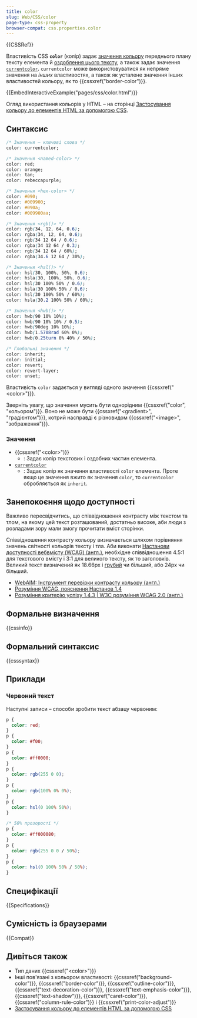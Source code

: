 ```yaml
---
title: color
slug: Web/CSS/color
page-type: css-property
browser-compat: css.properties.color
---
```


{{CSSRef}}

Властивість CSS **`color`** (колір) задає [значення кольору](/uk/docs/Web/CSS/color_value) переднього плану тексту елемента й [оздоблення цього тексту](/uk/docs/Web/CSS/text-decoration), а також задає значення [`currentcolor`](/uk/docs/Web/CSS/color_value#kliuchove-slovo-currentcolor). `currentcolor` може використовуватися як непряме значення на _інших_ властивостях, а також як усталене значення інших властивостей кольору, як то {{cssxref("border-color")}}.

{{EmbedInteractiveExample("pages/css/color.html")}}

Огляд використання кольорів у HTML – на сторінці [Застосування кольору до елементів HTML за допомогою CSS](/uk/docs/Web/CSS/CSS_colors/Applying_color).

## Синтаксис

```css
/* Значення – ключові слова */
color: currentcolor;

/* Значення <named-color> */
color: red;
color: orange;
color: tan;
color: rebeccapurple;

/* Значення <hex-color> */
color: #090;
color: #009900;
color: #090a;
color: #009900aa;

/* Значення <rgb()> */
color: rgb(34, 12, 64, 0.6);
color: rgba(34, 12, 64, 0.6);
color: rgb(34 12 64 / 0.6);
color: rgba(34 12 64 / 0.3);
color: rgb(34 12 64 / 60%);
color: rgba(34.6 12 64 / 30%);

/* Значення <hsl()> */
color: hsl(30, 100%, 50%, 0.6);
color: hsla(30, 100%, 50%, 0.6);
color: hsl(30 100% 50% / 0.6);
color: hsla(30 100% 50% / 0.6);
color: hsl(30 100% 50% / 60%);
color: hsla(30.2 100% 50% / 60%);

/* Значення <hwb()> */
color: hwb(90 10% 10%);
color: hwb(90 10% 10% / 0.5);
color: hwb(90deg 10% 10%);
color: hwb(1.5708rad 60% 0%);
color: hwb(0.25turn 0% 40% / 50%);

/* Глобальні значення */
color: inherit;
color: initial;
color: revert;
color: revert-layer;
color: unset;
```

Властивість `color` задається у вигляді одного значення {{cssxref("&lt;color&gt;")}}.

Зверніть увагу, що значення мусить бути однорідним {{cssxref("color", "кольором")}}. Воно не може бути {{cssxref("&lt;gradient&gt;", "градієнтом")}}, котрий насправді є різновидом {{cssxref("&lt;image&gt;", "зображення")}}.

### Значення

- {{cssxref("&lt;color&gt;")}}
  - : Задає колір текстових і оздобних частин елемента.
- [`currentcolor`](/uk/docs/Web/CSS/color_value#kliuchove-slovo-currentcolor)
  - : Задає колір як значення властивості `color` елемента. Проте якщо це значення вжито як значення `color`, то `currentcolor` обробляється як `inherit`.

## Занепокоєння щодо доступності

Важливо пересвідчитись, що співвідношення контрасту між текстом та тлом, на якому цей текст розташований, достатньо високе, аби люди з розладами зору мали змогу прочитати вміст сторінки.

Співвідношення контрасту кольору визначається шляхом порівняння значень світності кольорів тексту і тла. Аби виконати [Настанови доступності вебвмісту (WCAG) (англ.)](https://www.w3.org/WAI/standards-guidelines/wcag/), необхідне співвідношення 4.5:1 для текстового вмісту і 3:1 для великого тексту, як то заголовків. Великий текст визначений як 18.66px і [грубий](/uk/docs/Web/CSS/font-weight) чи більший, або 24px чи більший.

- [WebAIM: Інструмент перевірки контрасту кольору (англ.)](https://webaim.org/resources/contrastchecker/)
- [Розуміння WCAG, пояснення Настанов 1.4](/uk/docs/Web/Accessibility/Understanding_WCAG/Perceivable#guideline_1.4_make_it_easier_for_users_to_see_and_hear_content_including_separating_foreground_from_background)
- [Розуміння критерію успіху 1.4.3 | W3C розуміння WCAG 2.0 (англ.)](https://www.w3.org/TR/UNDERSTANDING-WCAG20/visual-audio-contrast-contrast.html)

## Формальне визначення

{{cssinfo}}

## Формальний синтаксис

{{csssyntax}}

## Приклади

### Червоний текст

Наступні записи – способи зробити текст абзацу червоним:

```css
p {
  color: red;
}
p {
  color: #f00;
}
p {
  color: #ff0000;
}
p {
  color: rgb(255 0 0);
}
p {
  color: rgb(100% 0% 0%);
}
p {
  color: hsl(0 100% 50%);
}

/* 50% прозорості */
p {
  color: #ff000080;
}
p {
  color: rgb(255 0 0 / 50%);
}
p {
  color: hsl(0 100% 50% / 50%);
}
```

## Специфікації

{{Specifications}}

## Сумісність із браузерами

{{Compat}}

## Дивіться також

- Тип даних {{cssxref("&lt;color&gt;")}}
- Інші пов'язані з кольором властивості: {{cssxref("background-color")}}, {{cssxref("border-color")}}, {{cssxref("outline-color")}}, {{cssxref("text-decoration-color")}}, {{cssxref("text-emphasis-color")}}, {{cssxref("text-shadow")}}, {{cssxref("caret-color")}}, {{cssxref("column-rule-color")}} і {{cssxref("print-color-adjust")}}
- [Застосування кольору до елементів HTML за допомогою CSS](/uk/docs/Web/CSS/CSS_colors/Applying_color)

